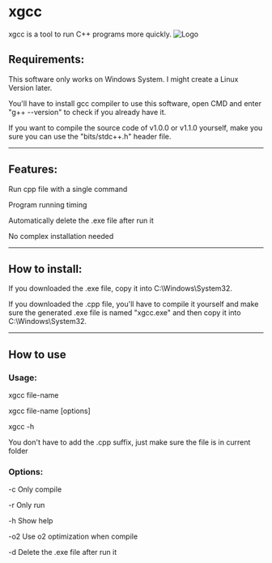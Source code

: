 # xgcc
xgcc is a tool to run C++ programs more quickly.
![Logo](https://github.com/askformeal/xgcc/assets/109349321/d6db2458-8334-41cd-9ed8-10e3675ee7d8)

## Requirements:

This software only works on Windows System. I might create a Linux Version later.

You'll have to install gcc compiler to use this software, open CMD and enter "g++ --version" to check if you already have it.

If you want to compile the source code of v1.0.0 or v1.1.0  yourself, make you sure you can use the "bits/stdc++.h" header file.

----
## Features:

Run cpp file with a single command

Program running timing

Automatically delete the .exe file after run it

No complex installation needed

----
## How to install:

If you downloaded the .exe file, copy it into C:\Windows\System32.

If you downloaded the .cpp file, you'll have to compile it yourself and make sure the generated .exe file is named "xgcc.exe" and then copy it into C:\Windows\System32.

----
## How to use

### Usage:

xgcc file-name

xgcc file-name [options]

xgcc -h

You don't have to add the .cpp suffix, just make sure the file is in current folder

### Options:

-c Only compile

-r Only run

-h Show help

-o2 Use o2 optimization when compile

-d Delete the .exe file after run it
